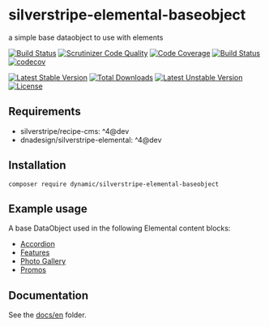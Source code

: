 # silverstripe-elemental-baseobject

a simple base dataobject to use with elements

[![Build Status](https://travis-ci.org/dynamic/silverstripe-elemental-baseobject.svg?branch=master)](https://travis-ci.org/dynamic/silverstripe-elemental-baseobject)
[![Scrutinizer Code Quality](https://scrutinizer-ci.com/g/dynamic/silverstripe-elemental-baseobject/badges/quality-score.png?b=master)](https://scrutinizer-ci.com/g/dynamic/silverstripe-elemental-baseobject/?branch=master)
[![Code Coverage](https://scrutinizer-ci.com/g/dynamic/silverstripe-elemental-baseobject/badges/coverage.png?b=master)](https://scrutinizer-ci.com/g/dynamic/silverstripe-elemental-baseobject/?branch=master)
[![Build Status](https://scrutinizer-ci.com/g/dynamic/silverstripe-elemental-baseobject/badges/build.png?b=master)](https://scrutinizer-ci.com/g/dynamic/silverstripe-elemental-baseobject/build-status/master)
[![codecov](https://codecov.io/gh/dynamic/silverstripe-elemental-baseobject/branch/master/graph/badge.svg)](https://codecov.io/gh/dynamic/silverstripe-elemental-baseobject)

[![Latest Stable Version](https://poser.pugx.org/dynamic/silverstripe-elemental-baseobject/v/stable)](https://packagist.org/packages/dynamic/silverstripe-elemental-baseobject)
[![Total Downloads](https://poser.pugx.org/dynamic/silverstripe-elemental-baseobject/downloads)](https://packagist.org/packages/dynamic/silverstripe-elemental-baseobject)
[![Latest Unstable Version](https://poser.pugx.org/dynamic/silverstripe-elemental-baseobject/v/unstable)](https://packagist.org/packages/dynamic/silverstripe-elemental-baseobject)
[![License](https://poser.pugx.org/dynamic/silverstripe-elemental-baseobject/license)](https://packagist.org/packages/dynamic/silverstripe-elemental-baseobject)

## Requirements

* silverstripe/recipe-cms: ^4@dev
* dnadesign/silverstripe-elemental: ^4@dev

## Installation

`composer require dynamic/silverstripe-elemental-baseobject`

## Example usage

A base DataObject used in the following Elemental content blocks:

* [Accordion](https://github.com/dynamic/silverstripe-elemental-accordion)
* [Features](https://github.com/dynamic/silverstripe-elemental-blocks)
* [Photo Gallery](https://github.com/dynamic/silverstripe-elemental-blocks)
* [Promos](https://github.com/dynamic/silverstripe-elemental-blocks)

## Documentation

See the [docs/en](docs/en/index.md) folder.
